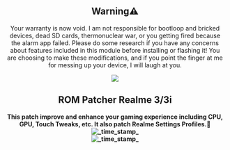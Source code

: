 <h2 align="center">Warning⚠️</h1>
<div align="center">Your warranty is now void.
I am not responsible for bootloop and bricked devices, dead SD cards, thermonuclear war, or you getting fired because the alarm app failed. Please do some research if you have any concerns about features included in this module before installing or flashing it! You are choosing to make these modifications, and if you point the finger at me for messing up your device, I will laugh at you.
  <strong>
</div>
<p align="center">
<img src="https://raw.githubusercontent.com/AkasTKzume69/ROM-Patcher-Realme-3-3i/Source/assets/ROM%20Patcher.jpg" />
</p>
</div>
<h2 align="center">ROM Patcher Realme 3/3i</h1>
<div align="center">
  <strong>This patch improve and enhance your gaming experience including CPU, GPU, Touch Tweaks, etc. It also patch Realme Settings Profiles.🙂
</div>
<div align="center">
<img src="https://img.shields.io/badge/Last Updated-December 24, 2022-blue.svg?longCache=true&style=For-The-Badge"
      alt="_time_stamp_" />
<div>
<img src="https://img.shields.io/badge/Minimum Magisk Version-23-red.svg?longCache=true&style=For-The-Badge"
      alt="_time_stamp_" />
</div>

